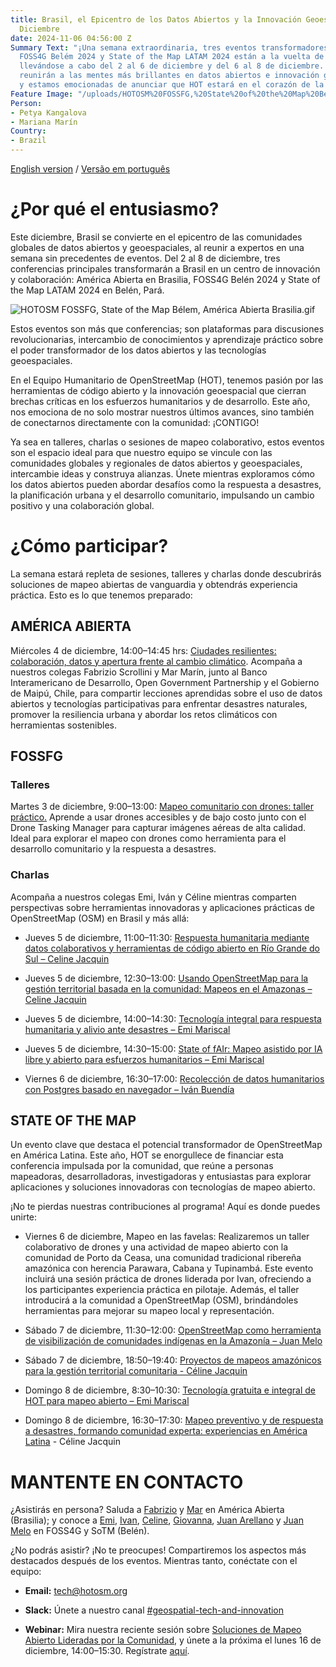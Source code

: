 ```yaml
---
title: Brasil, el Epicentro de los Datos Abiertos y la Innovación Geoespacial este
  Diciembre
date: 2024-11-06 04:56:00 Z
Summary Text: "¡Una semana extraordinaria, tres eventos transformadores! América Abierta,
  FOSS4G Belém 2024 y State of the Map LATAM 2024 están a la vuelta de la esquina,
  llevándose a cabo del 2 al 6 de diciembre y del 6 al 8 de diciembre. Estos eventos
  reunirán a las mentes más brillantes en datos abiertos e innovación geoespacial,
  y estamos emocionadas de anunciar que HOT estará en el corazón de la acción."
Feature Image: "/uploads/HOTOSM%20FOSSFG,%20State%20of%20the%20Map%20Be%CC%81lem,%20Ame%CC%81rica%20Abierta%20Brasilia.jpg"
Person:
- Petya Kangalova
- Mariana Marín
Country:
- Brazil
---
```


[English version](https://www.hotosm.org/updates/brazil-the-epicenter-of-open-data-and-geospatial-innovation-this-december/) / [Versão em português](https://www.hotosm.org/updates/brasil-o-epicentro-dos-dados-abertos-e-da-inovacao-geoespacial-neste-dezembro/)

# ¿Por qué el entusiasmo?

Este diciembre, Brasil se convierte en el epicentro de las comunidades globales de datos abiertos y geoespaciales, al reunir a expertos en una semana sin precedentes de eventos. Del 2 al 8 de diciembre, tres conferencias principales transformarán a Brasil en un centro de innovación y colaboración: América Abierta en Brasilia, FOSS4G Belén 2024 y State of the Map LATAM 2024 en Belén, Pará.

![HOTOSM FOSSFG, State of the Map Bélem,  América Abierta Brasilia.gif](/uploads/HOTOSM%20FOSSFG,%20State%20of%20the%20Map%20Be%CC%81lem,%20%20Ame%CC%81rica%20Abierta%20Brasilia.gif)

Estos eventos son más que conferencias; son plataformas para discusiones revolucionarias, intercambio de conocimientos y aprendizaje práctico sobre el poder transformador de los datos abiertos y las tecnologías geoespaciales.

En el Equipo Humanitario de OpenStreetMap (HOT), tenemos pasión por las herramientas de código abierto y la innovación geoespacial que cierran brechas críticas en los esfuerzos humanitarios y de desarrollo. Este año, nos emociona de no solo mostrar nuestros últimos avances, sino también de conectarnos directamente con la comunidad: ¡CONTIGO!

Ya sea en talleres, charlas o sesiones de mapeo colaborativo, estos eventos son el espacio ideal para que nuestro equipo se vincule con las comunidades globales y regionales de datos abiertos y geoespaciales, intercambie ideas y construya alianzas. Únete mientras exploramos cómo los datos abiertos pueden abordar desafíos como la respuesta a desastres, la planificación urbana y el desarrollo comunitario, impulsando un cambio positivo y una colaboración global.

# ¿Cómo participar?

La semana estará repleta de sesiones, talleres y charlas donde descubrirás soluciones de mapeo abiertas de vanguardia y obtendrás experiencia práctica. Esto es lo que tenemos preparado:

## AMÉRICA ABIERTA

Miércoles 4 de diciembre, 14:00–14:45 hrs: [Ciudades resilientes: colaboración, datos y apertura frente al cambio climático](https://atividades.americaaberta.org/2024/talk/TYLFQG/). Acompaña a nuestros colegas Fabrizio Scrollini y Mar Marín, junto al Banco Interamericano de Desarrollo, Open Government Partnership y el Gobierno de Maipú, Chile, para compartir lecciones aprendidas sobre el uso de datos abiertos y tecnologías participativas para enfrentar desastres naturales, promover la resiliencia urbana y abordar los retos climáticos con herramientas sostenibles.

## **FOSSFG**

### **Talleres**

Martes 3 de diciembre, 9:00–13:00: [Mapeo comunitario con drones: taller práctico.](https://talks.osgeo.org/foss4g-2024-workshop/talk/YTQJZ7/) Aprende a usar drones accesibles y de bajo costo junto con el Drone Tasking Manager para capturar imágenes aéreas de alta calidad. Ideal para explorar el mapeo con drones como herramienta para el desarrollo comunitario y la respuesta a desastres.

### Charlas

Acompaña a nuestros colegas Emi, Iván y Céline mientras comparten perspectivas sobre herramientas innovadoras y aplicaciones prácticas de OpenStreetMap (OSM) en Brasil y más allá:

* Jueves 5 de diciembre, 11:00–11:30: [Respuesta humanitaria mediante datos colaborativos y herramientas de código abierto en Río Grande do Sul – Celine Jacquin](https://talks.osgeo.org/foss4g-2024/talk/SHFZBP/)

* Jueves 5 de diciembre, 12:30–13:00: [Usando OpenStreetMap para la gestión territorial basada en la comunidad: Mapeos en el Amazonas – Celine Jacquin](https://talks.osgeo.org/foss4g-2024/talk/MRDDHV/)

* Jueves 5 de diciembre, 14:00–14:30: [Tecnología integral para respuesta humanitaria y alivio ante desastres – Emi Mariscal](https://talks.osgeo.org/foss4g-2024/talk/GLWKFA/)

* Jueves 5 de diciembre, 14:30–15:00: [State of fAIr: Mapeo asistido por IA libre y abierto para esfuerzos humanitarios – Emi Mariscal](https://talks.osgeo.org/foss4g-2024/talk/PU8PKE/)

* Viernes 6 de diciembre, 16:30–17:00: [Recolección de datos humanitarios con Postgres basado en navegador – Iván Buendía](https://talks.osgeo.org/foss4g-2024/talk/ZX3NWS/)

## **STATE OF THE MAP**

Un evento clave que destaca el potencial transformador de OpenStreetMap en América Latina. Este año, HOT se enorgullece de financiar esta conferencia impulsada por la comunidad, que reúne a personas mapeadoras, desarrolladoras, investigadoras y entusiastas para explorar aplicaciones y soluciones innovadoras con tecnologías de mapeo abierto.

¡No te pierdas nuestras contribuciones al programa! Aquí es donde puedes unirte:

* Viernes 6 de diciembre, Mapeo en las favelas: Realizaremos un taller colaborativo de drones y una actividad de mapeo abierto con la comunidad de Porto da Ceasa, una comunidad tradicional ribereña amazónica con herencia Parawara, Cabana y Tupinambá. Este evento incluirá una sesión práctica de drones liderada por Ivan, ofreciendo a los participantes experiencia práctica en pilotaje. Además, el taller introducirá a la comunidad a OpenStreetMap (OSM), brindándoles herramientas para mejorar su mapeo local y representación.

* Sábado 7 de diciembre, 11:30–12:00: [OpenStreetMap como herramienta de visibilización de comunidades indígenas en la Amazonía – Juan Melo](https://talks.osgeo.org/sotm2024-latam/talk/NCRW8B/)

* Sábado 7 de diciembre, 18:50–19:40: [Proyectos de mapeos amazónicos para la gestión territorial comunitaria - Céline Jacquin](https://talks.osgeo.org/sotm2024-latam/talk/E7GYT7/)

* Domingo 8 de diciembre, 8:30–10:30: [Tecnología gratuita e integral de HOT para mapeo abierto – Emi Mariscal](https://talks.osgeo.org/sotm2024-latam/talk/ENQEPY/)

* Domingo 8 de diciembre, 16:30–17:30: [Mapeo preventivo y de respuesta a desastres, formando comunidad experta: experiencias en América Latina](https://talks.osgeo.org/sotm2024-latam/talk/PUDX3E/) - Céline Jacquin

# **MANTENTE EN CONTACTO**

¿Asistirás en persona? Saluda a [Fabrizio](https://www.linkedin.com/in/fabrizioscrollini/) y [Mar](https://www.linkedin.com/in/marinvmariana/) en América Abierta (Brasilia); y conoce a [Emi](https://www.linkedin.com/in/emiliomariscal/), [Ivan](https://www.linkedin.com/in/ivan-gayton-a6081b29/), [Celine](https://www.linkedin.com/in/celine-l-jacquin/), [Giovanna](https://www.linkedin.com/in/giovanna-gal%C3%BAcio-lacerda-203594188/), [Juan Arellano](https://www.linkedin.com/in/juan-arellano-cyberjuan/) y [Juan Melo](https://www.linkedin.com/in/juan-carlos-melo-luna-27b690b3/) en FOSS4G y SoTM (Belén).

¿No podrás asistir? ¡No te preocupes! Compartiremos los aspectos más destacados después de los eventos. Mientras tanto, conéctate con el equipo:

* **Email:**  [tech@hotosm.org](mailto:tech@hotosm.org)

* **Slack:** Únete a nuestro canal [#geospatial-tech-and-innovation](https://join.slack.com/t/hotosm/shared_invite/zt-2ebvqsaqs-dhM4FsZs0XCOt3FjGv0YtA)

* **Webinar:** Mira nuestra reciente sesión sobre [Soluciones de Mapeo Abierto Lideradas por la Comunidad](https://www.youtube.com/watch?v=D9udu-2sqJQ&t=2281s&ab_channel=HumanitarianOpenStreetMapTeam), y únete a la próxima el lunes 16 de diciembre, 14:00–15:30. Regístrate [aquí](https://buff.ly/4fcmrMF).